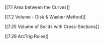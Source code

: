 [[7.1 Area between the Curves]]

[[7.2 Volume - Disk & Washer Method]]

[[7.25 Volume of Solids with Cross-Sections]]

[[7.29 ArcTrig Rules]]
